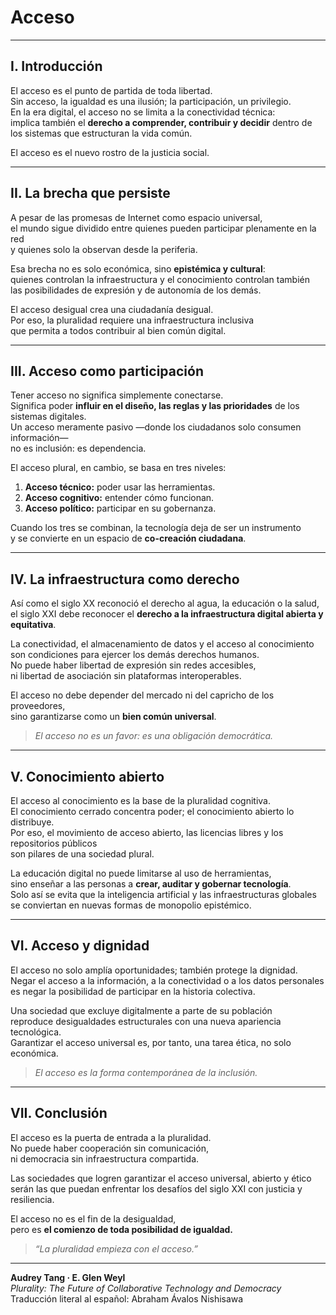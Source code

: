 # Acceso

---

## I. Introducción

El acceso es el punto de partida de toda libertad.  
Sin acceso, la igualdad es una ilusión; la participación, un privilegio.  
En la era digital, el acceso no se limita a la conectividad técnica:  
implica también el **derecho a comprender, contribuir y decidir** dentro de los sistemas que estructuran la vida común.

El acceso es el nuevo rostro de la justicia social.

---

## II. La brecha que persiste

A pesar de las promesas de Internet como espacio universal,  
el mundo sigue dividido entre quienes pueden participar plenamente en la red  
y quienes solo la observan desde la periferia.

Esa brecha no es solo económica, sino **epistémica y cultural**:  
quienes controlan la infraestructura y el conocimiento controlan también  
las posibilidades de expresión y de autonomía de los demás.

El acceso desigual crea una ciudadanía desigual.  
Por eso, la pluralidad requiere una infraestructura inclusiva  
que permita a todos contribuir al bien común digital.

---

## III. Acceso como participación

Tener acceso no significa simplemente conectarse.  
Significa poder **influir en el diseño, las reglas y las prioridades** de los sistemas digitales.  
Un acceso meramente pasivo —donde los ciudadanos solo consumen información—  
no es inclusión: es dependencia.

El acceso plural, en cambio, se basa en tres niveles:
1. **Acceso técnico:** poder usar las herramientas.  
2. **Acceso cognitivo:** entender cómo funcionan.  
3. **Acceso político:** participar en su gobernanza.

Cuando los tres se combinan, la tecnología deja de ser un instrumento  
y se convierte en un espacio de **co-creación ciudadana**.

---

## IV. La infraestructura como derecho

Así como el siglo XX reconoció el derecho al agua, la educación o la salud,  
el siglo XXI debe reconocer el **derecho a la infraestructura digital abierta y equitativa**.

La conectividad, el almacenamiento de datos y el acceso al conocimiento  
son condiciones para ejercer los demás derechos humanos.  
No puede haber libertad de expresión sin redes accesibles,  
ni libertad de asociación sin plataformas interoperables.

El acceso no debe depender del mercado ni del capricho de los proveedores,  
sino garantizarse como un **bien común universal**.

> *El acceso no es un favor: es una obligación democrática.*

---

## V. Conocimiento abierto

El acceso al conocimiento es la base de la pluralidad cognitiva.  
El conocimiento cerrado concentra poder; el conocimiento abierto lo distribuye.  
Por eso, el movimiento de acceso abierto, las licencias libres y los repositorios públicos  
son pilares de una sociedad plural.

La educación digital no puede limitarse al uso de herramientas,  
sino enseñar a las personas a **crear, auditar y gobernar tecnología**.  
Solo así se evita que la inteligencia artificial y las infraestructuras globales  
se conviertan en nuevas formas de monopolio epistémico.

---

## VI. Acceso y dignidad

El acceso no solo amplía oportunidades; también protege la dignidad.  
Negar el acceso a la información, a la conectividad o a los datos personales  
es negar la posibilidad de participar en la historia colectiva.

Una sociedad que excluye digitalmente a parte de su población  
reproduce desigualdades estructurales con una nueva apariencia tecnológica.  
Garantizar el acceso universal es, por tanto, una tarea ética, no solo económica.

> *El acceso es la forma contemporánea de la inclusión.*

---

## VII. Conclusión

El acceso es la puerta de entrada a la pluralidad.  
No puede haber cooperación sin comunicación,  
ni democracia sin infraestructura compartida.

Las sociedades que logren garantizar el acceso universal, abierto y ético  
serán las que puedan enfrentar los desafíos del siglo XXI con justicia y resiliencia.

El acceso no es el fin de la desigualdad,  
pero es **el comienzo de toda posibilidad de igualdad.**

> *“La pluralidad empieza con el acceso.”*

---

**Audrey Tang · E. Glen Weyl**  
*Plurality: The Future of Collaborative Technology and Democracy*  
Traducción literal al español: Abraham Ávalos Nishisawa
